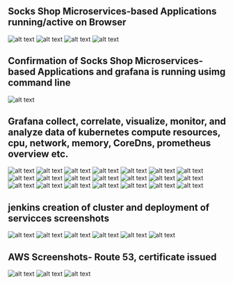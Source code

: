 ## Socks Shop Microservices-based Applications running/active on Browser
![alt text](<Screenshot (175).png>) ![alt text](<Screenshot (174).png>) ![alt text](<Screenshot (173).png>) ![alt text](<Screenshot (172).png>)

## Confirmation of Socks Shop Microservices-based Applications and grafana is running usimg command line
![alt text](<Screenshot (139).png>)

## Grafana collect, correlate, visualize, monitor, and analyze data of kubernetes compute resources, cpu, network, memory, CoreDns, prometheus overview etc.
![alt text](<Screenshot (149).png>) ![alt text](<Screenshot (176).png>) ![alt text](<Screenshot (171).png>) ![alt text](<Screenshot (170).png>) ![alt text](<Screenshot (169).png>) ![alt text](<Screenshot (168).png>) ![alt text](<Screenshot (167).png>) ![alt text](<Screenshot (166).png>) ![alt text](<Screenshot (165).png>) ![alt text](<Screenshot (164).png>) ![alt text](<Screenshot (163).png>) ![alt text](<Screenshot (162).png>) ![alt text](<Screenshot (161).png>) ![alt text](<Screenshot (160).png>) ![alt text](<Screenshot (159).png>) ![alt text](<Screenshot (156).png>) ![alt text](<Screenshot (155).png>) ![alt text](<Screenshot (154).png>) ![alt text](<Screenshot (153).png>)  ![alt text](<Screenshot (151).png>) ![alt text](<Screenshot (150).png>)

## jenkins creation of cluster and deployment of servicces screenshots
![alt text](<Screenshot (122).png>) ![alt text](<Screenshot (129).png>) ![alt text](<Screenshot (130).png>)
![alt text](<Screenshot (135).png>) ![alt text](<Screenshot (136).png>) ![alt text](<Screenshot (138).png>)

## AWS Screenshots- Route 53, certificate issued
![alt text](<Screenshot (142).png>) ![alt text](<Screenshot (141).png>) ![alt text](<Screenshot (140).png>)